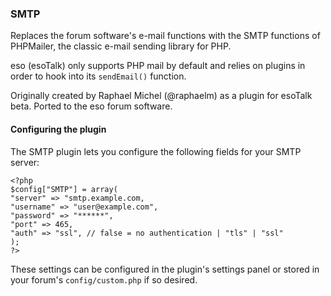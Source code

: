 ### SMTP
Replaces the forum software's e-mail functions with the SMTP functions of PHPMailer, the classic e-mail sending library for PHP.

eso (esoTalk) only supports PHP mail by default and relies on plugins in order to hook into its `sendEmail()` function.

Originally created by Raphael Michel (@raphaelm) as a plugin for esoTalk beta.  Ported to the eso forum software.

#### Configuring the plugin
The SMTP plugin lets you configure the following fields for your SMTP server:

```
<?php
$config["SMTP"] = array(
"server" => "smtp.example.com,
"username" => "user@example.com",
"password" => "******",
"port" => 465,
"auth" => "ssl", // false = no authentication | "tls" | "ssl"
);
?>
```

These settings can be configured in the plugin's settings panel or stored in your forum's `config/custom.php` if so desired.
